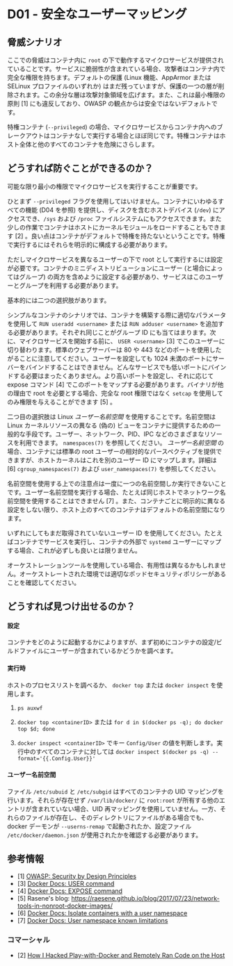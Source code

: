 # D01 - 安全なユーザーマッピング


## 脅威シナリオ

ここでの脅威はコンテナ内に `root` の下で動作するマイクロサービスが提供されていることです。サービスに脆弱性が含まれている場合、攻撃者はコンテナ内で完全な権限を持ちます。デフォルトの保護 (Linux 機能、AppArmor または SELinux プロファイルのいずれか) はまだ残っていますが、保護の一つの層が削除されます。この余分な層は攻撃対象領域を広げます。また、これは最小権限の原則 [1] にも違反しており、OWASP の観点からは安全ではないデフォルトです。

特権コンテナ (`--privileged`) の場合、マイクロサービスからコンテナ内へのブレークアウトはコンテナなしで実行する場合とほぼ同じです。特権コンテナはホスト全体と他のすべてのコンテナを危険にさらします。


## どうすれば防ぐことができるのか？

可能な限り最小の権限でマイクロサービスを実行することが重要です。

ひとまず `--privileged` フラグを使用してはいけません。コンテナにいわゆるすべての機能 (D04 を参照) を提供し、ディスクを含むホストデバイス (`/dev`) にアクセスでき、`/sys` および `/proc` ファイルシステムにもアクセスできます。また少しの作業でコンテナはホストにカーネルモジュールをロードすることもできます [2] 。良い点はコンテナがデフォルトで特権を持たないということです。特権で実行するにはそれらを明示的に構成する必要があります。

ただしマイクロサービスを異なるユーザーの下で root として実行するには設定が必要です。コンテナのミニディストリビューションにユーザー (と場合によってはグループ) の両方を含めように設定する必要があり、サービスはこのユーザーとグループを利用する必要があります。

基本的には二つの選択肢があります。

シンプルなコンテナのシナリオでは、コンテナを構築する際に適切なパラメータを使用して `RUN useradd <username>` または `RUN adduser <username>` を追加する必要があります。それぞれ同じことがグループ ID にも当てはまります。次に、マイクロサービスを開始する前に、 `USER <username>` [3] でこのユーザーに切り替わります。標準のウェブサーバーは 80 や 443 などのポートを使用したがることに注意してください。ユーザーを設定しても 1024 未満のポートにサーバーをバインドすることはできません。どんなサービスでも低いポートにバインドする必要はまったくありません。より高いポートを設定し、それに応じて expose コマンド [4] でこのポートをマップする必要があります。バイナリが他の理由で root を必要とする場合、完全な root 権限ではなく `setcap` を使用してのみ権限を与えることができます [5] 。

二つ目の選択肢は Linux *ユーザー名前空間* を使用することです。名前空間は Linux カーネルリソースの異なる (偽の) ビューをコンテナに提供するための一般的な手段です。ユーザー、ネットワーク、PID、IPC などのさまざまなリソースを利用できます。 `namespaces(7)` を参照してください。 *ユーザー名前空間* の場合、コンテナには標準の root ユーザーの相対的なパースペクティブを提供できますが、ホストカーネルはこれを別のユーザー ID にマップします。詳細は [6] `cgroup_namespaces(7)` および `user_namespaces(7)` を参照してください。

名前空間を使用する上での注意点は一度に一つの名前空間しか実行できないことです。ユーザー名前空間を実行する場合、たとえば同じホストでネットワーク名前空間を使用することはできません [7] 。また、コンテナごとに明示的に異なる設定をしない限り、ホスト上のすべてのコンテナはデフォルトの名前空間になります。

いずれにしてもまだ取得されていないユーザー ID を使用してください。たとえばコンテナでサービスを実行し、コンテナの外部で `systemd` ユーザーにマップする場合、これが必ずしも良いとは限りません。

オーケストレーションツールを使用している場合、有用性は異なるかもしれません。オーケストレートされた環境では適切なポッドセキュリティポリシーがあることを確認してください。

## どうすれば見つけ出せるのか？

#### 設定

コンテナをどのように起動するかによりますが、まず初めにコンテナの設定/ビルドファイルにユーザーが含まれているかどうかを調べます。

#### 実行時

ホストのプロセスリストを調べるか、 `docker top` または `docker inspect` を使用します。

1) `ps auxwf`

2) `docker top <containerID>` または `for d in $(docker ps -q); do docker top $d; done`

3) `docker inspect <containerID>` でキー `Config/User` の値を判断します。実行中のすべてのコンテナに対しては `docker inspect $(docker ps -q) --format='{{.Config.User}}'`

#### ユーザー名前空間

ファイル `/etc/subuid` と `/etc/subgid` はすべてのコンテナの UID マッピングを行います。それらが存在せず `/var/lib/docker/` に `root:root` が所有する他のエントリが含まれていない場合、UID 再マッピングを使用していません。一方、それらのファイルが存在し、そのディレクトリにファイルがある場合でも、docker デーモンが `--userns-remap` で起動されたか、設定ファイル `/etc/docker/daemon.json` が使用されたかを確認する必要があります。



## 参考情報
* [1] [OWASP: Security by Design Principles](https://www.owasp.org/index.php/Security_by_Design_Principles#Principle_of_Least_privilege)
* [3] [Docker Docs: USER command](https://docs.docker.com/engine/reference/builder/#user)
* [4] [Docker Docs: EXPOSE command](https://docs.docker.com/engine/reference/builder/#expose)
* [5] Rasene's blog: https://raesene.github.io/blog/2017/07/23/network-tools-in-nonroot-docker-images/
* [6] [Docker Docs: Isolate containers with a user namespace](https://docs.docker.com/engine/security/userns-remap/)
* [7] [Docker Docs: User namespace known limitations](https://docs.docker.com/engine/security/userns-remap/#user-namespace-known-restrictions)

### コマーシャル

* [2] [How I Hacked Play-with-Docker and Remotely Ran Code on the Host](https://www.cyberark.com/threat-research-blog/how-i-hacked-play-with-docker-and-remotely-ran-code-on-the-host/)
